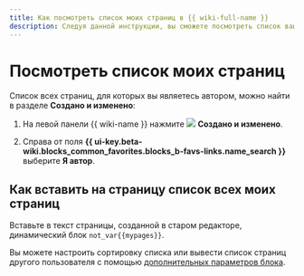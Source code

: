 ```yaml
---
title: Как посмотреть список моих страниц в {{ wiki-full-name }}
description: Следуя данной инструкции, вы сможете посмотреть список ваших страниц.
---
```


# Посмотреть список моих страниц

Список всех страниц, для которых вы являетесь автором, можно найти в разделе **Создано и изменено**:

1. На левой панели {{ wiki-name }} нажмите ![](../_assets/wiki/svg/edited-icon.svg) **Создано и изменено**.

1. Справа от поля **{{ ui-key.beta-wiki.blocks_common_favorites.blocks_b-favs-links.name_search }}** выберите **Я автор**.


## Как вставить на страницу список всех моих страниц

Вставьте в текст страницы, созданной в старом редакторе, динамический блок `not_var{{mypages}}`.

Вы можете настроить сортировку списка или вывести список страниц другого пользователя с помощью [дополнительных параметров блока](actions/page-lists.md#mypages).